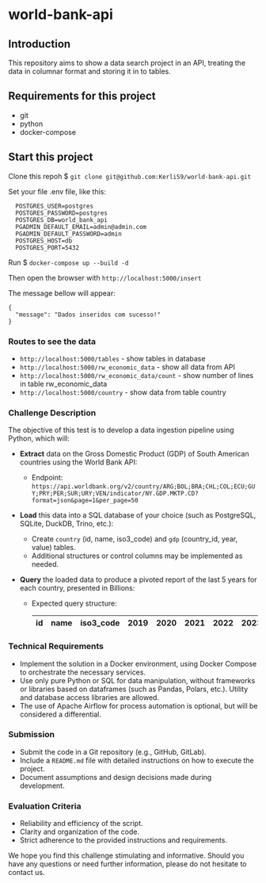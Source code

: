 # world-bank-api

## Introduction

This repository aims to show a data search project in an API, treating the data in columnar format and storing it in to tables.

## Requirements for this project
- git
- python
- docker-compose

## Start this project

Clone this repoh $ `git clone git@github.com:KerliS9/world-bank-api.git`

Set your file .env file, like this:
```
  POSTGRES_USER=postgres
  POSTGRES_PASSWORD=postgres
  POSTGRES_DB=world_bank_api
  PGADMIN_DEFAULT_EMAIL=admin@admin.com
  PGADMIN_DEFAULT_PASSWORD=admin
  POSTGRES_HOST=db
  POSTGRES_PORT=5432
```

Run $ `docker-compose up --build -d`

Then open the browser with `http://localhost:5000/insert`

The message bellow will appear:

```
{
  "message": "Dados inseridos com sucesso!"
}
```

### Routes to see the data

- `http://localhost:5000/tables` - show tables in database
- `http://localhost:5000/rw_economic_data` - show all data from API
- `http://localhost:5000/rw_economic_data/count` - show number of lines in table rw_economic_data
- `http://localhost:5000/country` - show data from table country

### Challenge Description

The objective of this test is to develop a data ingestion pipeline using Python, which will:

* **Extract** data on the Gross Domestic Product (GDP) of South American countries using the World Bank API:
  * Endpoint: `https://api.worldbank.org/v2/country/ARG;BOL;BRA;CHL;COL;ECU;GUY;PRY;PER;SUR;URY;VEN/indicator/NY.GDP.MKTP.CD?format=json&page=1&per_page=50`

* **Load** this data into a SQL database of your choice (such as PostgreSQL, SQLite, DuckDB, Trino, etc.):
  * Create `country` (id, name, iso3_code) and `gdp` (country_id, year, value) tables.
  * Additional structures or control columns may be implemented as needed.

* **Query** the loaded data to produce a pivoted report of the last 5 years for each country, presented in Billions:
  * Expected query structure:

    | id | name     | iso3_code | 2019 | 2020 | 2021 | 2022 | 2023 |
    |----|----------|-----------|------|------|------|------|------|

### Technical Requirements

* Implement the solution in a Docker environment, using Docker Compose to orchestrate the necessary services.
* Use only pure Python or SQL for data manipulation, without frameworks or libraries based on dataframes (such as Pandas, Polars, etc.). Utility and database access libraries are allowed.
* The use of Apache Airflow for process automation is optional, but will be considered a differential.

### Submission

* Submit the code in a Git repository (e.g., GitHub, GitLab).
* Include a `README.md` file with detailed instructions on how to execute the project.
* Document assumptions and design decisions made during development.

### Evaluation Criteria

* Reliability and efficiency of the script.
* Clarity and organization of the code.
* Strict adherence to the provided instructions and requirements.

We hope you find this challenge stimulating and informative. Should you have any questions or need further information, please do not hesitate to contact us.